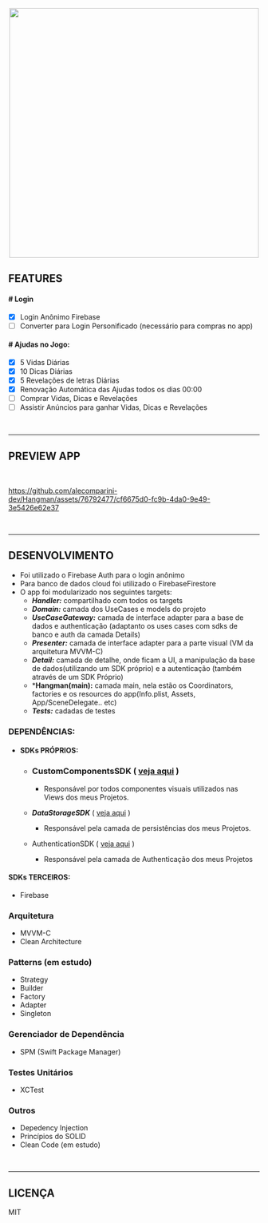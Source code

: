 
<h3 align="center">
  <br>
  <img src="https://github.com/alecomparini-dev/Hangman/assets/76792477/7a7b9d00-1a23-4329-812e-8d6171e9958f" width="500">
  <br>
</h3>



## FEATURES

#### # Login
- [x] Login Anônimo Firebase
- [ ] Converter para Login Personificado (necessário para compras no app)

#### # Ajudas no Jogo:
- [x] 5 Vidas Diárias
- [x] 10 Dicas Diárias
- [x] 5 Revelações de letras Diárias
- [x] Renovação Automática das Ajudas todos os dias 00:00
- [ ] Comprar Vidas, Dicas e Revelações
- [ ] Assistir Anúncios para ganhar Vidas, Dicas e Revelações

<br>

---
## PREVIEW APP

<br>

https://github.com/alecomparini-dev/Hangman/assets/76792477/cf6675d0-fc9b-4da0-9e49-3e5426e62e37

<br>

---
## DESENVOLVIMENTO
- Foi utilizado o Firebase Auth para o login anônimo
- Para banco de dados cloud foi utilizado o FirebaseFirestore
- O app foi modularizado nos seguintes targets:
  - ***Handler:*** compartilhado com todos os targets
  - ***Domain:*** camada dos UseCases e models do projeto
  - ***UseCaseGateway:*** camada de interface adapter para a base de dados e authenticação (adaptanto os uses cases com sdks de banco e auth da camada Details)
  - ***Presenter:*** camada de interface adapter para a parte visual (VM da arquitetura MVVM-C)
  - ***Detail:*** camada de detalhe, onde ficam a UI, a manipulação da base de dados(utilizando um SDK próprio) e a autenticação (também através de um SDK Próprio)
  - ***Hangman(main):** camada main, nela estão os Coordinators, factories e os resources do app(Info.plist, Assets, App/SceneDelegate.. etc)
  - ***Tests:*** cadadas de testes

### DEPENDÊNCIAS: 
- #### SDKs PRÓPRIOS:
  - **<h3>CustomComponentsSDK** ( [veja aqui](https://github.com/alecomparini-dev/CustomComponentsSDK/tree/develop/Sources/CustomComponents/Components) ) </h3>
    - Responsável por todos componentes visuais utilizados nas Views dos meus Projetos.
    
  - ***DataStorageSDK*** ( [veja aqui](https://github.com/alecomparini-dev/DataStorageSDK) )
    - Responsável pela camada de persistências dos meus Projetos.   
    
  - AuthenticationSDK ( [veja aqui](https://github.com/alecomparini-dev/AuthenticationSDK) )
    - Responsável pela camada de Authenticação dos meus Projetos   
  

#### SDKs TERCEIROS:
- Firebase

### Arquitetura
- MVVM-C
- Clean Architecture

### Patterns (em estudo)
- Strategy
- Builder
- Factory
- Adapter
- Singleton

### Gerenciador de Dependência
- SPM (Swift Package Manager)

### Testes Unitários
- XCTest

### Outros
- Depedency Injection
- Princípios do SOLID
- Clean Code (em estudo)


<br>

---
## LICENÇA
MIT


